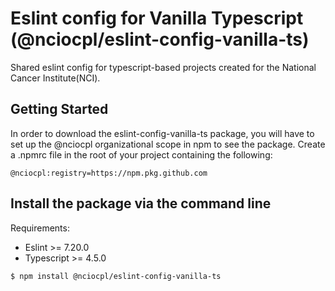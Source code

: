 # Eslint config for Vanilla Typescript (@nciocpl/eslint-config-vanilla-ts)
Shared eslint config for typescript-based projects created for the National Cancer Institute(NCI).

## Getting Started
In order to download the eslint-config-vanilla-ts package, you will have to set up the @nciocpl organizational scope in npm to see the package.  Create a .npmrc file in the root of your project containing the following:

```
@nciocpl:registry=https://npm.pkg.github.com
```


## Install the package via the command line

Requirements:
* Eslint >= 7.20.0
* Typescript >= 4.5.0

```
$ npm install @nciocpl/eslint-config-vanilla-ts
```
